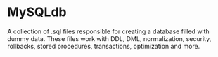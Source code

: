 # MySQLdb
A collection of .sql files responsible for creating a database filled with dummy data.  These files work with DDL, DML, normalization, security, rollbacks, stored procedures, transactions, optimization and more.
